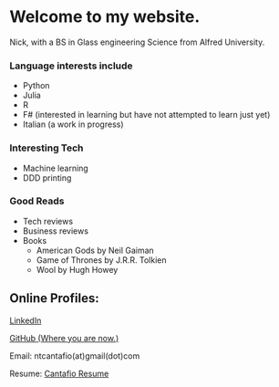 # Welcome to my website. 

Nick, with a BS in Glass engineering Science from Alfred University.

### Language interests include
 - Python
 - Julia
 - R
 - F# (interested in learning but have not attempted to learn just yet)
 - Italian (a work in progress)
 
### Interesting Tech
 - Machine learning
 - DDD printing
 
### Good Reads
 - Tech reviews
 - Business reviews
 - Books
   - American Gods by Neil Gaiman
   - Game of Thrones by J.R.R. Tolkien
   - Wool by Hugh Howey

## Online Profiles: 

[LinkedIn](https://www.linkedin.com/in/ntcantafio/)

[GitHub (Where you are now.)](https://nickcanny.github.io/)

Email: ntcantafio(at)gmail(dot)com

Resume: [Cantafio Resume](https://drive.google.com/open?id=1nn07Uq5wkvM1S-fCCCu4vm5y2aFktAP6B2uPc6yyTT5dFEu0t7EFqSgcg0KjvzvS8L5QIm62wZyvE-5i)
